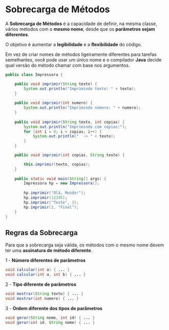 # Sobrecarga de Métodos

A **Sobrecarga de Métodos** é a capacidade de definir, na mesma classe, vários métodos com o **mesmo nome**, desde que os **parâmetros sejam diferentes**.

O objetivo é aumentar a **legibilidade** e a **flexibilidade** do código.

Em vez de criar nomes de métodos ligeiramente diferentes para tarefas semelhantes, você pode usar um único nome e o compilador **Java** decide qual versão do método chamar com base nos argumentos.

```Java
public class Impressora {

    public void imprimir(String texto) {
        System.out.println("Imprimindo texto: " + texto);
    }
    
    public void imprimir(int numero) {
        System.out.println("Imprimindo número: " + numero);
    }
    
    public void imprimir(String texto, int copias) {
        System.out.println("Imprimindo com cópias:");
        for (int i = 0; i < copias; i++) {
            System.out.println("  -> " + texto);
        }
    }

    public void imprimir(int copias, String texto) {

        this.imprimir(texto, copias); 
    }
    
    public static void main(String[] args) {
        Impressora hp = new Impressora();
        
        hp.imprimir("Olá, Mundo!"); 
        hp.imprimir(12345);
        hp.imprimir("Teste", 3);
        hp.imprimir(2, "Final");
    }
}
```

## Regras da Sobrecarga

Para que a sobrecarga seja válida, os métodos com o mesmo nome devem ter uma **assinatura de método diferente**.

1 - **Número diferentes de parâmetros**

```Java
void calcular(int a) { ... }
void calcular(int a, int b) { ... }
```

2 - **Tipo diferente de parâmetros**
```Java
void mostrar(String texto) { ... }
void mostrar(int numero) { ... }
```

3 - **Ordem diferente dos tipos de parâmetros**
```Java
void gerar(String nome, int id) { ... }
void gerar(int id, String nome) { ... }
```